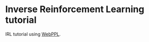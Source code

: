 
# Inverse Reinforcement Learning tutorial

IRL tutorial using [WebPPL](https://github.com/probmods/webppl). 
